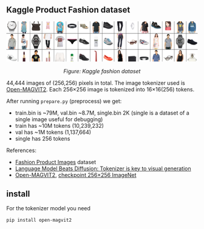 ## Kaggle Product Fashion dataset


<p align="center">
    <img src="kaggle-fashion.png" alt="Kaggle fashion dataset">
</p>

<p align="center">
    <em>Figure: Kaggle fashion dataset</em>
</p>

44,444 images of (256,256) pixels in total. The image tokenizer used is [Open-MAGVIT2](https://github.com/TencentARC/Open-MAGVIT2/tree/main). Each 256×256 image is tokenized into 16×16(256) tokens.

After running `prepare.py` (preprocess) we get:

- train.bin is ~79M, val.bin ~8.7M, single.bin 2K (single is a dataset of a single image useful for debugging)
- train has ~10M tokens (10,239,232)
- val has ~1M tokens (1,137,664)
- single has 256 tokens

 References:

- [Fashion Product Images](https://www.kaggle.com/datasets/paramaggarwal/fashion-product-images-dataset) dataset
- [Language Model Beats Diffusion: Tokenizer is key to visual generation](https://magvit.cs.cmu.edu/v2/)
- [Open-MAGVIT2](https://github.com/TencentARC/Open-MAGVIT2/tree/main), [checkpoint 256×256 ImageNet](https://huggingface.co/TencentARC/Open-MAGVIT2/blob/main/imagenet_256_L.ckpt)


## install

For the tokenizer model you need

```bash
pip install open-magvit2
```